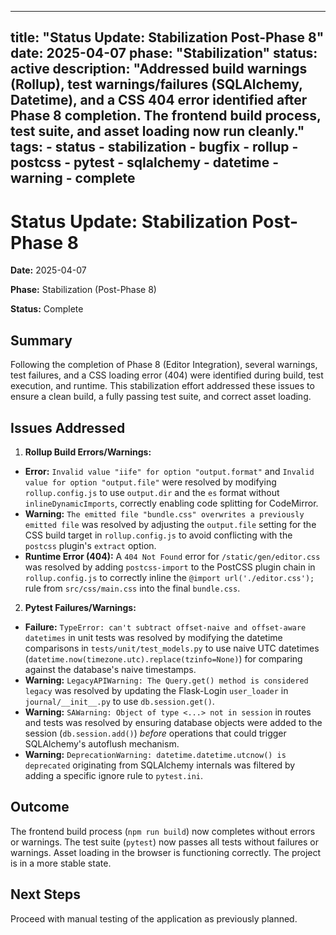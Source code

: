 ***

title: "Status Update: Stabilization Post-Phase 8"
date: 2025-04-07
phase: "Stabilization"
status: active
description: "Addressed build warnings (Rollup), test warnings/failures (SQLAlchemy, Datetime), and a CSS 404 error identified after Phase 8 completion. The frontend build process, test suite, and asset loading now run cleanly."
tags:
\- status
\- stabilization
\- bugfix
\- rollup
\- postcss
\- pytest
\- sqlalchemy
\- datetime
\- warning
\- complete
-----------

# Status Update: Stabilization Post-Phase 8

**Date:** 2025-04-07

**Phase:** Stabilization (Post-Phase 8)

**Status:** Complete

## Summary

Following the completion of Phase 8 (Editor Integration), several warnings, test failures, and a CSS loading error (404) were identified during build, test execution, and runtime. This stabilization effort addressed these issues to ensure a clean build, a fully passing test suite, and correct asset loading.

## Issues Addressed

1. **Rollup Build Errors/Warnings:**

- **Error:** `Invalid value "iife" for option "output.format"` and `Invalid value for option "output.file"` were resolved by modifying `rollup.config.js` to use `output.dir` and the `es` format without `inlineDynamicImports`, correctly enabling code splitting for CodeMirror.
- **Warning:** `The emitted file "bundle.css" overwrites a previously emitted file` was resolved by adjusting the `output.file` setting for the CSS build target in `rollup.config.js` to avoid conflicting with the `postcss` plugin's `extract` option.
- **Runtime Error (404):** A `404 Not Found` error for `/static/gen/editor.css` was resolved by adding `postcss-import` to the PostCSS plugin chain in `rollup.config.js` to correctly inline the `@import url('./editor.css');` rule from `src/css/main.css` into the final `bundle.css`.

2. **Pytest Failures/Warnings:**

- **Failure:** `TypeError: can't subtract offset-naive and offset-aware datetimes` in unit tests was resolved by modifying the datetime comparisons in `tests/unit/test_models.py` to use naive UTC datetimes (`datetime.now(timezone.utc).replace(tzinfo=None)`) for comparing against the database's naive timestamps.
- **Warning:** `LegacyAPIWarning: The Query.get() method is considered legacy` was resolved by updating the Flask-Login `user_loader` in `journal/__init__.py` to use `db.session.get()`.
- **Warning:** `SAWarning: Object of type <...> not in session` in routes and tests was resolved by ensuring database objects were added to the session (`db.session.add()`) *before* operations that could trigger SQLAlchemy's autoflush mechanism.
- **Warning:** `DeprecationWarning: datetime.datetime.utcnow() is deprecated` originating from SQLAlchemy internals was filtered by adding a specific ignore rule to `pytest.ini`.

## Outcome

The frontend build process (`npm run build`) now completes without errors or warnings. The test suite (`pytest`) now passes all tests without failures or warnings. Asset loading in the browser is functioning correctly. The project is in a more stable state.

## Next Steps

Proceed with manual testing of the application as previously planned.
